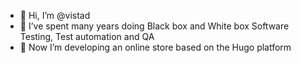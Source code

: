 - 👋 Hi, I’m @vistad
- 👀 I’ve spent many years doing Black box and White box Software Testing, Test automation and QA
- 🌱 Now I’m developing an online store based on the Hugo platform

<!---
vistad/vistad is a ✨ special ✨ repository because its `README.md` (this file) appears on your GitHub profile.
You can click the Preview link to take a look at your changes.
--->
